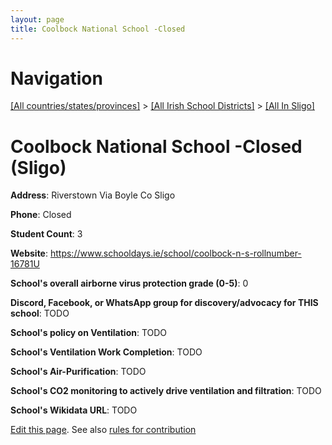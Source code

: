 ```yaml
---
layout: page
title: Coolbock National School -Closed
---
```

# Navigation

[[All countries/states/provinces]](../../..) > [[All Irish School Districts]](../..) > [[All In Sligo]](..)

# Coolbock National School -Closed (Sligo)

**Address**: Riverstown Via Boyle Co Sligo

**Phone**: Closed

**Student Count**: 3

**Website**: <https://www.schooldays.ie/school/coolbock-n-s-rollnumber-16781U>

**School's overall airborne virus protection grade (0-5)**: 0

**Discord, Facebook, or WhatsApp group for discovery/advocacy for THIS school**: TODO

**School's policy on Ventilation**: TODO

**School's Ventilation Work Completion**: TODO

**School's Air-Purification**: TODO

**School's CO2 monitoring to actively drive ventilation and filtration**: TODO

**School's Wikidata URL**: TODO


[Edit this page](https://github.com/ventilate-schools/Ireland/edit/main/./Sligo/Coolbock_National_School_-Closed.md). See also [rules for contribution](../../../contribution-rules/)